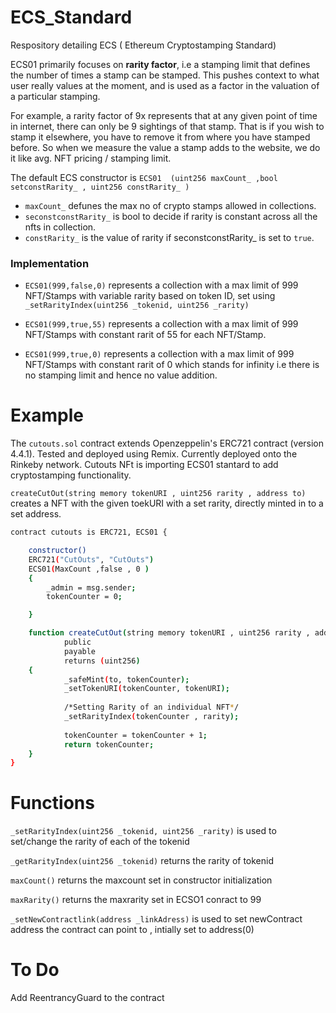 # ECS_Standard
Respository detailing ECS ( Ethereum Cryptostamping Standard)

ECS01 primarily focuses on **rarity factor**, i.e a stamping limit that defines the number of times a stamp can be stamped. This pushes context to what user really values at the moment, and is used as a factor in the valuation of a particular stamping.

For example, a rarity factor of 9x represents that at any given point of time in internet, there can only be 9 sightings of that stamp. That is if you wish to stamp it elsewhere, you have to remove it from where you have stamped before. So when we measure the value a stamp adds to the website, we do it like avg. NFT pricing / stamping limit. 

The default ECS constructor is 
`ECS01  (uint256 maxCount_ ,bool setconstRarity_ , uint256 constRarity_ )` 

- `maxCount_` defunes the max no of crypto stamps allowed in collections.
- `seconstconstRarity_` is bool to decide if rarity is constant across all the nfts in collection. 
- `constRarity_` is the value of rarity if seconstconstRarity_ is set to `true`.

### Implementation

- `ECS01(999,false,0)` represents a collection with a max limit of 999 NFT/Stamps with variable rarity based on token ID, set using `_setRarityIndex(uint256 _tokenid, uint256 _rarity)`

- `ECS01(999,true,55)` represents a collection with a max limit of 999 NFT/Stamps with constant rarit of 55 for each NFT/Stamp.

- `ECS01(999,true,0)` represents a collection with a max limit of 999 NFT/Stamps with constant rarit of 0 which stands for infinity i.e there is no stamping limit and hence no value addition.

# Example

The `cutouts.sol` contract extends Openzeppelin's ERC721 contract (version 4.4.1). Tested and deployed using Remix. Currently deployed onto the Rinkeby network. Cutouts NFt is importing ECS01 stantard to add cryptostamping functionality.

`createCutOut(string memory tokenURI , uint256 rarity , address to)` creates a NFT with the given toekURI with a set rarity, directly minted in to a set address.

```bash
contract cutouts is ERC721, ECS01 {

    constructor()  
    ERC721("CutOuts", "CutOuts") 
    ECS01(MaxCount ,false , 0 )
    {
        _admin = msg.sender;
        tokenCounter = 0;

    }

    function createCutOut(string memory tokenURI , uint256 rarity , address to)
            public
    		payable
            returns (uint256)
    {
            _safeMint(to, tokenCounter);
            _setTokenURI(tokenCounter, tokenURI);
           
           	/*Setting Rarity of an individual NFT*/
            _setRarityIndex(tokenCounter , rarity);
            
            tokenCounter = tokenCounter + 1;
            return tokenCounter;
    }
}
```

# Functions

`_setRarityIndex(uint256 _tokenid, uint256 _rarity)` is used to set/change the rarity of each of the tokenid 

`_getRarityIndex(uint256 _tokenid)` returns the rarity of tokenid

`maxCount()` returns the maxcount set in constructor initialization

`maxRarity()` returns the maxrarity set in ECSO1 conract to 99

`_setNewContractlink(address _linkAdress)` is used to set newContract address the contract can point to , intially set to address(0)

# To Do

Add ReentrancyGuard to the contract

